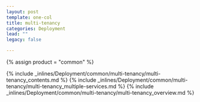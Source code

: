 ```yaml
---
layout: post
template: one-col
title: multi-tenancy
categories: Deployment
lead: ""
legacy: false

---
```

{% assign product = "common" %}

{% include _inlines/Deployment/common/multi-tenancy/multi-tenancy_contents.md %}
{% include _inlines/Deployment/common/multi-tenancy/multi-tenancy_multiple-services.md %}
{% include _inlines/Deployment/common/multi-tenancy/multi-tenancy_overview.md %}
